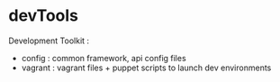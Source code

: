 devTools
========

Development Toolkit :
 - config : common framework, api config files
 - vagrant : vagrant files + puppet scripts to launch dev environments
